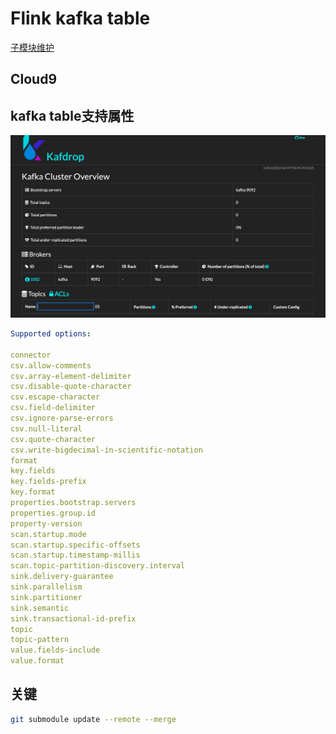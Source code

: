 # Flink kafka table

[子模块维护](https://www.jianshu.com/p/9000cd49822c)

## Cloud9 

## kafka table支持属性

![kafdrop](./images/img.png)

```yaml
Supported options:

connector
csv.allow-comments
csv.array-element-delimiter
csv.disable-quote-character
csv.escape-character
csv.field-delimiter
csv.ignore-parse-errors
csv.null-literal
csv.quote-character
csv.write-bigdecimal-in-scientific-notation
format
key.fields
key.fields-prefix
key.format
properties.bootstrap.servers
properties.group.id
property-version
scan.startup.mode
scan.startup.specific-offsets
scan.startup.timestamp-millis
scan.topic-partition-discovery.interval
sink.delivery-guarantee
sink.parallelism
sink.partitioner
sink.semantic
sink.transactional-id-prefix
topic
topic-pattern
value.fields-include
value.format
```

## 关键

```bash
git submodule update --remote --merge

```